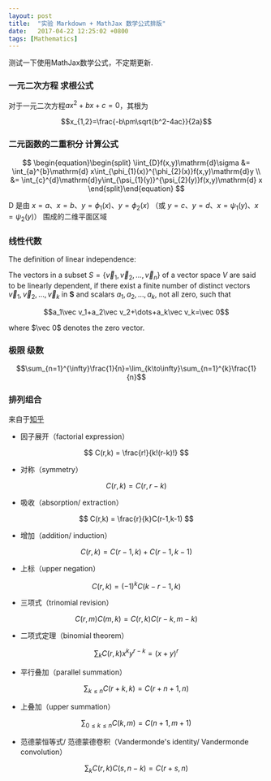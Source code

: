 ```yaml
---
layout: post
title:  "实验 Markdown + MathJax 数学公式排版"
date:   2017-04-22 12:25:02 +0800
tags: [Mathematics]
---
```


测试一下使用MathJax数学公式，不定期更新.

### 一元二次方程 求根公式

对于一元二次方程$ax^2+bx+c=0$，其根为

$$x_{1,2}=\frac{-b\pm\sqrt{b^2-4ac}}{2a}$$

### 二元函数的二重积分 计算公式

$$
 \begin{equation}\begin{split}
 \iint_{D}f(x,y)\mathrm{d}\sigma
 &= \int_{a}^{b}\mathrm{d} x\int_{\phi_{1}(x)}^{\phi_{2}(x)}f(x,y)\mathrm{d}y \\
 &= \int_{c}^{d}\mathrm{d}y\int_{\psi_{1}(y)}^{\psi_{2}(y)}f(x,y)\mathrm{d} x
 \end{split}\end{equation}
$$

D 是由 $x=a$、$x=b$、$y=\phi_{1}(x)$、$y=\phi_{2}(x)$ （或 $y=c$、$y=d$、$x=\psi_{1}(y)$、$x=\psi_{2}(y)$） 围成的二维平面区域

### 线性代数

The definition of linear independence:

The vectors in a subset $S=\{\vec v_1, \vec v_2, \dots, \vec v_n\}$ of a vector space _V_ are said to be linearly dependent, if there exist a finite number of distinct vectors $\vec v_1,\vec v_2,\dots,\vec v_k$ in **S** and scalars $a_1, a_2, \dots, a_k$, not all zero, such that

$$a_1\vec v_1+a_2\vec v_2+\dots+a_k\vec v_k=\vec 0$$

where $\vec 0$ denotes the zero vector.

### 极限 级数

$$\sum_{n=1}^{\infty}\frac{1}{n}=\lim_{k\to\infty}\sum_{n=1}^{k}\frac{1}{n}$$

### 排列组合

来自于[知乎](https://www.zhihu.com/question/56883195/answer/232145597)

+ 因子展开（factorial expression）

$$ C(r,k) = \frac{r!}{k!(r-k)!} $$

+ 对称（symmetry）

$$ C(r,k) = C(r,r-k) $$

+ 吸收（absorption/ extraction）

$$ C(r,k) = \frac{r}{k}C(r-1,k-1) $$

+ 增加（addition/ induction）

$$ C(r,k) = C(r-1,k)+C(r-1,k-1) $$

+ 上标（upper negation）

$$ C(r,k) = (-1)^kC(k-r-1,k) $$

+ 三项式（trinomial revision）

$$ C(r,m)C(m,k) = C(r,k)C(r-k,m-k) $$

+ 二项式定理（binomial theorem）

$$ \sum_k C(r,k) x^k y^{r-k} = (x+y)^r $$

+ 平行叠加（parallel summation）

$$ \sum_{k \leq n} C(r+k,k) = C(r+n+1,n) $$

+ 上叠加（upper summation）

$$ \sum_{0 \leq k \leq n} C(k,m) = C(n+1,m+1) $$

+ 范德蒙恒等式/ 范德蒙德卷积（Vandermonde's identity/ Vandermonde convolution）

$$ \sum_k C(r,k) C(s,n-k) = C(r+s,n) $$
